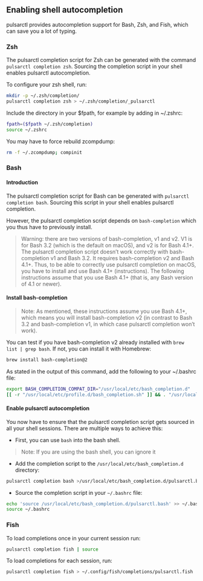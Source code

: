 <!--

    Licensed to the Apache Software Foundation (ASF) under one
    or more contributor license agreements.  See the NOTICE file
    distributed with this work for additional information
    regarding copyright ownership.  The ASF licenses this file
    to you under the Apache License, Version 2.0 (the
    "License"); you may not use this file except in compliance
    with the License.  You may obtain a copy of the License at

      http://www.apache.org/licenses/LICENSE-2.0

    Unless required by applicable law or agreed to in writing,
    software distributed under the License is distributed on an
    "AS IS" BASIS, WITHOUT WARRANTIES OR CONDITIONS OF ANY
    KIND, either express or implied.  See the License for the
    specific language governing permissions and limitations
    under the License.

-->

## Enabling shell autocompletion

pulsarctl provides autocompletion support for Bash, Zsh, and Fish, which can save you a lot of typing.

### Zsh

The pulsarctl completion script for Zsh can be generated with the command `pulsarctl completion zsh`. Sourcing the completion script in your shell enables pulsarctl autocompletion.

To configure your zsh shell, run:

```bash
mkdir -p ~/.zsh/completion/
pulsarctl completion zsh > ~/.zsh/completion/_pulsarctl
```

Include the directory in your $fpath, for example by adding in ~/.zshrc:

```bash
fpath=($fpath ~/.zsh/completion)
source ~/.zshrc
```

You may have to force rebuild zcompdump:

```bash
rm -f ~/.zcompdump; compinit
```

### Bash

#### Introduction

The pulsarctl completion script for Bash can be generated with `pulsarctl completion bash`. Sourcing this script in your shell enables pulsarctl completion.

However, the pulsarctl completion script depends on `bash-completion` which you thus have to previously install.

> Warning: there are two versions of bash-completion, v1 and v2. V1 is for Bash 3.2 (which is the default on macOS), and v2 is for Bash 4.1+. The pulsarctl completion script doesn’t work correctly with bash-completion v1 and Bash 3.2. It requires bash-completion v2 and Bash 4.1+. Thus, to be able to correctly use pulsarctl completion on macOS, you have to install and use Bash 4.1+ (instructions). The following instructions assume that you use Bash 4.1+ (that is, any Bash version of 4.1 or newer).

#### Install bash-completion

> Note: As mentioned, these instructions assume you use Bash 4.1+, which means you will install bash-completion v2 (in contrast to Bash 3.2 and bash-completion v1, in which case pulsarctl completion won’t work).

You can test if you have bash-completion v2 already installed with `brew list | grep bash`. If not, you can install it with Homebrew:

```bash
brew install bash-completion@2
```

As stated in the output of this command, add the following to your ~/.bashrc file:

```bash
export BASH_COMPLETION_COMPAT_DIR="/usr/local/etc/bash_completion.d"
[[ -r "/usr/local/etc/profile.d/bash_completion.sh" ]] && . "/usr/local/etc/profile.d/bash_completion.sh"
```

#### Enable pulsarctl autocompletion

You now have to ensure that the pulsarctl completion script gets sourced in all your shell sessions. There are multiple ways to achieve this:

- First, you can use `bash` into the bash shell.

> Note: If you are using the bash shell, you can ignore it

- Add the completion script to the `/usr/local/etc/bash_completion.d` directory:

```bash
pulsarctl completion bash >/usr/local/etc/bash_completion.d/pulsarctl.bash
```

- Source the completion script in your `~/.bashrc` file:

```bash
echo 'source /usr/local/etc/bash_completion.d/pulsarctl.bash' >> ~/.bashrc
source ~/.bashrc
```

### Fish

To load completions once in your current session run:
		
```bash
pulsarctl completion fish | source
```

To load completions for each session, run:

```bash
pulsarctl completion fish > ~/.config/fish/completions/pulsarctl.fish
```
